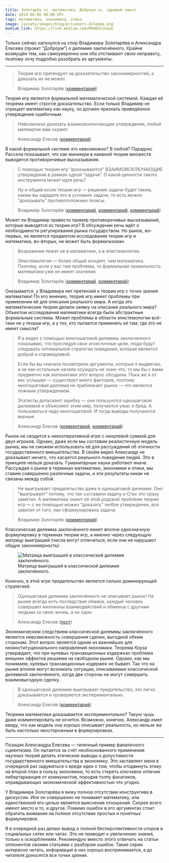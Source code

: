```yaml
---
title: Золотарёв vs. математика, Доброум vs. здравый смысл
date: 2019-06-06 08:00 UTC
tags: математика, экономика, этика
image: /assets/images/blog/prisoners-dilemma.png
medium_link: https://link.medium.com/MVH65Czhaab
---
```

Только сейчас наткнулся на спор Владимира Золотарёва и Александра Елесева
(проект “Доброум”) о дилемме заключённого. Крайне возмущён тем, как
самоуверенно они оба отстаивают свою неправоту, поэтому хочу подробно разобрать
их аргументы.

---

<blockquote class="border-left ml-2 pl-3">
  <p>
    Теория игр претендует на доказательство закономерностей, а доказать их
    не может.
  </p>
  <footer class="blockquote-footer">
    Владимир Золотарёв (<a href="https://www.facebook.com/groups/Austrianeconomics/permalink/2750504644989694/?comment_id=2750541701652655&reply_comment_id=2754709661235859">комментарий</a>)
  </footer>
</blockquote>

Теория игр является формальной математической системой. Каждая её теорема имеет
строгое доказательство. Если только Владимир не отрицает математику как науку,
он должен признать приведённое утверждение ошибочным.

<blockquote class="border-left ml-2 pl-3">
  <p>
    Невозможно доказать взаимоисключающие утверждения, любой математик вам
    скажет.
  </p>
  <footer class="blockquote-footer">
    Александр Елесев (<a href="https://www.facebook.com/groups/Austrianeconomics/permalink/2778187542221404/?comment_id=2779135835459908&reply_comment_id=2780169782023180">комментарий</a>)
  </footer>
</blockquote>

В какой формальной системе это невозможно? В любой? Парадокс Рассела показывает,
что как минимум в наивной теории множеств выводятся противоречивые высказывания.

<blockquote class="border-left ml-2 pl-3">
  <p>
    С помощью теории игр “доказываются” ВЗАИМОИСКЛЮЧАЮЩИЕ утверждения в рамках
    одной “задачи”. О какой ценности такого инструмента может идти речь?
  </p>
  <p>
    Ну и общий косяк теории игр — решение задачи будет таким, каким вы зададите
    его в условиях задачи, то есть можно “доказывать” противоположные тезисы.
  </p>
  <footer class="blockquote-footer">
    Владимир Золотарёв (<a href="https://www.facebook.com/groups/Austrianeconomics/permalink/2850158251690999/?comment_id=2850263208347170&reply_comment_id=2850329518340539">комментарий</a>,
    <a href="https://www.facebook.com/groups/Austrianeconomics/permalink/2750504644989694/?comment_id=2750541701652655">комментарий</a>,
    <a href="https://www.facebook.com/groups/Austrianeconomics/permalink/2778187542221404/?comment_id=2779135835459908&reply_comment_id=2779274285446063">комментарий</a>)
  </footer>
</blockquote>

Может ли Владимир привести пример противоречивых высказываний, которые
выводятся из теории игр? В обсуждении речь идёт о необходимости регулирования
рынка государством. Но рынок, во-первых, не является предметом исследования
теории игр и математики, во-вторых, не может быть формализован.

<blockquote class="border-left ml-2 pl-3">
  <p>
    Возражения лежат не в математике, а в эпистемологии.
  </p>
  <p>
    Эпистемология — более общий концепт, чем математика. Поэтому, если у вас
    там проблемы, то формальная правильность математики уже не имеет значения.
  </p>
  <footer class="blockquote-footer">
    Владимир Золотарёв (<a href="https://www.facebook.com/groups/Austrianeconomics/permalink/2778187542221404/?comment_id=2779065048800320">комментарий</a>,
    <a href="https://www.facebook.com/groups/Austrianeconomics/permalink/2778187542221404/?comment_id=2779065048800320&reply_comment_id=2780177028689122">комментарий</a>)
  </footer>
</blockquote>

Оказывается, у Владимира нет претензий к теории игр с точки зрения математики!
По его мнению, теория игр имеет проблемы при применении её для описания
реального мира. А когда это математические теории делали заявку на описание
реального мира? Объектом исследования математики всегда были абстрактные
формальные системы. Может проблемы в области эпистемологии всё-таки не у теории
игр, а у тех, кто пытается применять её там, где это не имеет смысла?

<blockquote class="border-left ml-2 pl-3">
  <p>
    Я в видео с помощью многошаговой дилеммы заключенного показываю, что
    преследуя свои эгоистичные цели, люди будут следовать оптимальной стратегии
    поведения, которая является доброй и справедливой.
  </p>
  <p>
    Если бы вы сначала посмотрели аргументы, которые я выдвигаю, а не как
    остальные начали осуждать не знаю что, то мы бы с вами предметно как
    математики этот вопрос обсудили. Пока же я от вас услышал — существует
    много факторов, поэтому многошаговая диллема не приближает рынок — что
    является ложным утверждением.
  </p>
  <p>
    Этатисты допускают ошибку — они пользуются одношаговой дилеммой и объясняют
    этим мир, получается ужас и бред. А пользоваться надо многошаговой. И тогда
    выводы получаются верные.
  </p>
  <footer class="blockquote-footer">
    Александр Елесев (<a href="https://www.facebook.com/groups/Austrianeconomics/permalink/2746912538682238/?comment_id=2746915048681987&reply_comment_id=2746972632009562">комментарий</a>,
    <a href="https://www.facebook.com/groups/Austrianeconomics/permalink/2746912538682238/?comment_id=2746919918681500&reply_comment_id=2747015182005307">комментарий</a>)
  </footer>
</blockquote>

Рынок не сводится к некооперативной игре с ненулевой суммой для двух игроков.
Однако, даже если мы составим реалистичную модель рынка, мы не сможем
использовать её для рассуждений об этичности государственного вмешательства.
В своём видео Александр не доказывает ничего, что касается реального поведения
людей. Это в принципе нельзя доказать. Гуманитарные науки работают иначе.
Рассуждая о рынке в терминах математики, экономики и этики, мы ставим
совершенно различные задачи, и эти результаты никак не связаны между собой.

<blockquote class="border-left ml-2 pl-3">
  <p>
    Не выигрывает предательство даже в одношаговой дилемме. Оно “выигрывает”
    потому, что так составили задачу и Стас это сразу заметил. А математики
    знают об этой родовой проблеме теории игр — с ее помощью можно “доказать”
    любое утверждение, все зависит от того, как сформулирована задача.
  </p>
  <footer class="blockquote-footer">
    Владимир Золотарёв (<a href="https://www.facebook.com/groups/Austrianeconomics/permalink/2746912538682238/?comment_id=2748802761826549&reply_comment_id=2750368628336629">комментарий</a>)
  </footer>
</blockquote>

Классическая дилемма заключённого имеет вполне однозначную формулировку
в терминах теории игр, а именно через следующую матрицу выигрышей (числа могут
отличаться, если они не нарушают общую закономерность):

<div class="d-flex justify-content-center">
 <figure class="cl-figure-nice">
  <img src="/assets/images/blog/prisoners-dilemma.png"
       alt="Матрица выигрышей в классической дилемме заключённого."/>
  <figcaption>
    Матрица выигрышей в классической дилемме заключённого.
  </figcaption>
 </figure>
</div>

Конечно, в этой игре предательство является сильно доминирующей стратегией.

<blockquote class="border-left ml-2 pl-3">
  <p>
    Одношаговая дилемма заключённого не описывает рынок! На рынке всегда есть
    последствия обмана, каждый человек совершает миллионы взаимодействий
    и обменов с другими людьми за свою жизнь, а не один.
  </p>
  <footer class="blockquote-footer">
    Александр Елесев (<a href="https://www.facebook.com/groups/Austrianeconomics/permalink/2758006147572877/">пост</a>)
  </footer>
</blockquote>

Экономическим следствием классической дилеммы заключённого является
невозможность совершения сделки, выгодной обеим сторонам. Этот вопрос является
одним из важнейших для неоинституционального направления экономики. Теорема
Коуза утверждает, что при нулевых транзакционных издержках проблема внешних
эффектов решаема на свободном рынке. Однако, как мы понимаем, нулевых
транзакционных издержек не бывает. Так что на рынке вполне могут возникать
ситуации, описываемые классической дилеммой заключённого, когда две стороны
не могут совершить взаимовыгодную сделку.

<blockquote class="border-left ml-2 pl-3">
  <p>
    В одношаговой дилемме выигрывает предательство, это легко доказывается
    и проверяется экспериментально.
  </p>
  <footer class="blockquote-footer">
    Александр Елесев (<a href="https://www.facebook.com/groups/Austrianeconomics/permalink/2746912538682238/?comment_id=2748802761826549&reply_comment_id=2754261787947313">комментарий</a>)
  </footer>
</blockquote>

Теорема математики доказывается экспериментально? Такую чушь даже
комментировать не хочется. Возможно, конечно, Александр имел ввиду, что как
модель она хорошо описывает реальность, но нельзя же быть настолько
неосторожным в формулировках.

---

Позиция Александра Елесева — типичный пример фанатичного сциентизма. Он
пытается за счёт необоснованного применения научных теорий делать этические
выводы о допустимости государственного вмешательства в экономику. Это
заставляет меня в очередной раз задуматься о вреде идеи о том, чтобы отодвинуть
этику на второй план в пользу экономики, то есть стереть ключевое отличие
либертарианцев от коммунистов, породив толпу фанатиков, оправдывающих
экономической эффективностью что угодно.

У Владимира Золотарёва я вижу полное отсутствие конструктива в дискуссии. Или
он совершенно не понимает математику, или единственной его целью является
выяснение отношений. Скорее всего имеют место и то, и другое. Помимо ошибок
в его аргументах стоит обратить внимание на полное отсутствие простых
и понятных формулировок.

Я в очередной раз делаю вывод о полной бесперспективности споров в социальных
сетях или чатах. Это не приводит к увеличению знания, только к оскорблениям.
Рекомендую вместо этого отвечать на статьи оппонентов своими статьями
с разбором ошибок. Такие серии интересно читать, информация в них хорошо
воспринимается, а до читателя доносятся все точки зрения.

